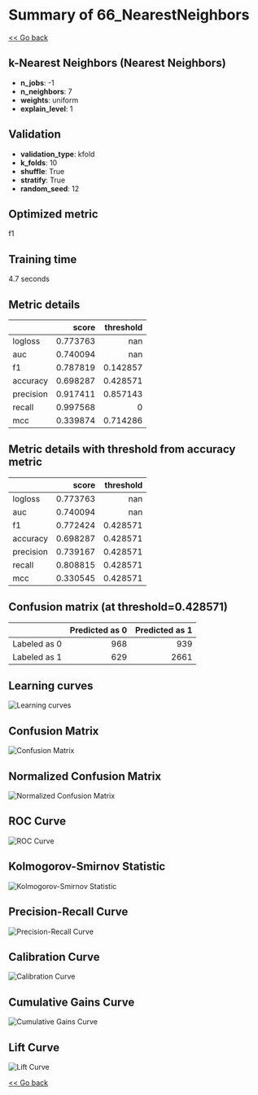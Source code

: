 # Summary of 66_NearestNeighbors

[<< Go back](../README.md)


## k-Nearest Neighbors (Nearest Neighbors)
- **n_jobs**: -1
- **n_neighbors**: 7
- **weights**: uniform
- **explain_level**: 1

## Validation
 - **validation_type**: kfold
 - **k_folds**: 10
 - **shuffle**: True
 - **stratify**: True
 - **random_seed**: 12

## Optimized metric
f1

## Training time

4.7 seconds

## Metric details
|           |    score |   threshold |
|:----------|---------:|------------:|
| logloss   | 0.773763 |  nan        |
| auc       | 0.740094 |  nan        |
| f1        | 0.787819 |    0.142857 |
| accuracy  | 0.698287 |    0.428571 |
| precision | 0.917411 |    0.857143 |
| recall    | 0.997568 |    0        |
| mcc       | 0.339874 |    0.714286 |


## Metric details with threshold from accuracy metric
|           |    score |   threshold |
|:----------|---------:|------------:|
| logloss   | 0.773763 |  nan        |
| auc       | 0.740094 |  nan        |
| f1        | 0.772424 |    0.428571 |
| accuracy  | 0.698287 |    0.428571 |
| precision | 0.739167 |    0.428571 |
| recall    | 0.808815 |    0.428571 |
| mcc       | 0.330545 |    0.428571 |


## Confusion matrix (at threshold=0.428571)
|              |   Predicted as 0 |   Predicted as 1 |
|:-------------|-----------------:|-----------------:|
| Labeled as 0 |              968 |              939 |
| Labeled as 1 |              629 |             2661 |

## Learning curves
![Learning curves](learning_curves.png)
## Confusion Matrix

![Confusion Matrix](confusion_matrix.png)


## Normalized Confusion Matrix

![Normalized Confusion Matrix](confusion_matrix_normalized.png)


## ROC Curve

![ROC Curve](roc_curve.png)


## Kolmogorov-Smirnov Statistic

![Kolmogorov-Smirnov Statistic](ks_statistic.png)


## Precision-Recall Curve

![Precision-Recall Curve](precision_recall_curve.png)


## Calibration Curve

![Calibration Curve](calibration_curve_curve.png)


## Cumulative Gains Curve

![Cumulative Gains Curve](cumulative_gains_curve.png)


## Lift Curve

![Lift Curve](lift_curve.png)



[<< Go back](../README.md)
